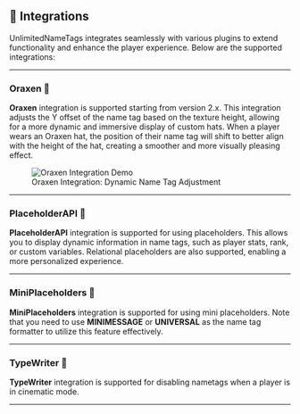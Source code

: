 ## 🔗 **Integrations**

UnlimitedNameTags integrates seamlessly with various plugins to extend functionality and enhance the player experience. Below are the supported integrations:

---

### **Oraxen** 🎩

**Oraxen** integration is supported starting from version 2.x. This integration adjusts the Y offset of the name tag based on the texture height, allowing for a more dynamic and immersive display of custom hats. When a player wears an Oraxen hat, the position of their name tag will shift to better align with the height of the hat, creating a smoother and more visually pleasing effect.

<figure>
  <img src="https://i.imgur.com/ocnlz9Q.gif" alt="Oraxen Integration Demo" />
  <figcaption>Oraxen Integration: Dynamic Name Tag Adjustment</figcaption>
</figure>

---

### **PlaceholderAPI** 📍

**PlaceholderAPI** integration is supported for using placeholders. This allows you to display dynamic information in name tags, such as player stats, rank, or custom variables. Relational placeholders are also supported, enabling a more personalized experience.

---

### **MiniPlaceholders** 🧩

**MiniPlaceholders** integration is supported for using mini placeholders. Note that you need to use **MINIMESSAGE** or **UNIVERSAL** as the name tag formatter to utilize this feature effectively.

---

### **TypeWriter** 📝

**TypeWriter** integration is supported for disabling nametags when a player is in cinematic mode.

---
